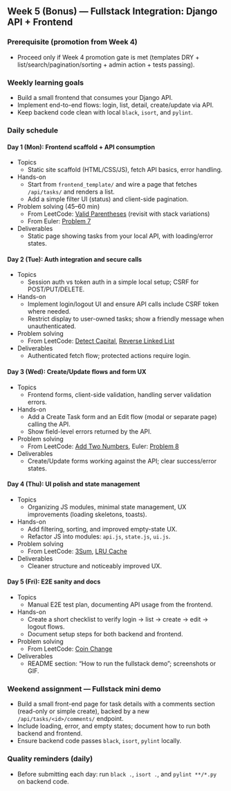 ## Week 5 (Bonus) — Fullstack Integration: Django API + Frontend
### Prerequisite (promotion from Week 4)
- Proceed only if Week 4 promotion gate is met (templates DRY + list/search/pagination/sorting + admin action + tests passing).

### Weekly learning goals
- Build a small frontend that consumes your Django API.
- Implement end-to-end flows: login, list, detail, create/update via API.
- Keep backend code clean with local `black`, `isort`, and `pylint`.

### Daily schedule

#### Day 1 (Mon): Frontend scaffold + API consumption
- Topics
  - Static site scaffold (HTML/CSS/JS), fetch API basics, error handling.
- Hands-on
  - Start from `frontend_template/` and wire a page that fetches `/api/tasks/` and renders a list.
  - Add a simple filter UI (status) and client-side pagination.
- Problem solving (45–60 min)
  - From LeetCode: [Valid Parentheses](https://leetcode.com/problems/valid-parentheses/) (revisit with stack variations)
  - From Euler: [Problem 7](https://projecteuler.net/problem=7)
- Deliverables
  - Static page showing tasks from your local API, with loading/error states.

#### Day 2 (Tue): Auth integration and secure calls
- Topics
  - Session auth vs token auth in a simple local setup; CSRF for POST/PUT/DELETE.
- Hands-on
  - Implement login/logout UI and ensure API calls include CSRF token where needed.
  - Restrict display to user-owned tasks; show a friendly message when unauthenticated.
- Problem solving
  - From LeetCode: [Detect Capital](https://leetcode.com/problems/detect-capital/), [Reverse Linked List](https://leetcode.com/problems/reverse-linked-list/)
- Deliverables
  - Authenticated fetch flow; protected actions require login.

#### Day 3 (Wed): Create/Update flows and form UX
- Topics
  - Frontend forms, client-side validation, handling server validation errors.
- Hands-on
  - Add a Create Task form and an Edit flow (modal or separate page) calling the API.
  - Show field-level errors returned by the API.
- Problem solving
  - From LeetCode: [Add Two Numbers](https://leetcode.com/problems/add-two-numbers/), Euler: [Problem 8](https://projecteuler.net/problem=8)
- Deliverables
  - Create/Update forms working against the API; clear success/error states.

#### Day 4 (Thu): UI polish and state management
- Topics
  - Organizing JS modules, minimal state management, UX improvements (loading skeletons, toasts).
- Hands-on
  - Add filtering, sorting, and improved empty-state UX.
  - Refactor JS into modules: `api.js`, `state.js`, `ui.js`.
- Problem solving
  - From LeetCode: [3Sum](https://leetcode.com/problems/3sum/), [LRU Cache](https://leetcode.com/problems/lru-cache/)
- Deliverables
  - Cleaner structure and noticeably improved UX.

#### Day 5 (Fri): E2E sanity and docs
- Topics
  - Manual E2E test plan, documenting API usage from the frontend.
- Hands-on
  - Create a short checklist to verify login → list → create → edit → logout flows.
  - Document setup steps for both backend and frontend.
- Problem solving
  - From LeetCode: [Coin Change](https://leetcode.com/problems/coin-change/)
- Deliverables
  - README section: “How to run the fullstack demo”; screenshots or GIF.

### Weekend assignment — Fullstack mini demo
- Build a small front-end page for task details with a comments section (read-only or simple create), backed by a new `/api/tasks/<id>/comments/` endpoint.
- Include loading, error, and empty states; document how to run both backend and frontend.
- Ensure backend code passes `black`, `isort`, `pylint` locally.

### Quality reminders (daily)
- Before submitting each day: run `black .`, `isort .`, and `pylint **/*.py` on backend code.

